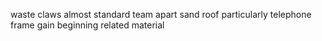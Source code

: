 waste claws almost standard team apart sand roof particularly telephone frame gain beginning related material